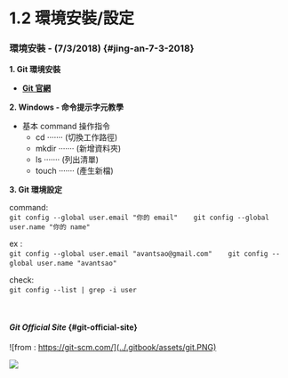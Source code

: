 # 1.2 環境安裝/設定

### **環境安裝 - \(7/3/2018\)** {#jing-an-7-3-2018}

**1. Git 環境安裝**

* ​[**Git 官網**](https://git-scm.com/)​

**2. Windows - 命令提示字元教學**

* 基本 command 操作指令
  * cd       ······· \(切換工作路徑\)
  * mkdir ······· \(新增資料夾\)
  * ls        ······· \(列出清單\)
  * touch ······· \(產生新檔\)

**3. Git 環境設定**

command:  
`git config --global user.email "你的 email"   
git config --global user.name "你的 name"`

ex :  
`git config --global user.email "avantsao@gmail.com"   
git config --global user.name "avantsao"`

check:  
`git config --list | grep -i user`

​

#### _Git Official Site_ {#git-official-site}

![from : https://git-scm.com/](../.gitbook/assets/git.PNG)

![](https://blobscdn.gitbook.com/v0/b/gitbook-28427.appspot.com/o/assets%2F-LGRNQS_gkfsZWcmxOVe%2F-LGTcUOYh3_0GJaqbbJ8%2F-LGTckx9kUcQ6k-KmQaZ%2Fimage.png?alt=media&token=9f189740-2ebf-42c8-a84f-54c7b44b2c42)



